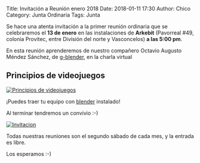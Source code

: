 Title: Invitación a Reunión enero 2018
Date: 2018-01-11 17:30
Author: Chico
Category: Junta Ordinaria
Tags: Junta

Se hace una atenta invitación a la primer reunión ordinaria que se celebraremos el __13 de enero__ en las instalaciones de __Arkebit__ (Pavorreal #49, colonia Provitec, entre División del norte y Vasconcelos) __a las 5:00 pm__.

En esta reunión aprenderemos de nuestro compañero Octavio Augusto Méndez Sánchez, de [g-blender](http://www.g-blender.org/), en la charla virtual

## Principios de videojuegos

[![Principios de videojuegos]({attach}2018-01-11-invitacion-reunion-enero/logo-g-blender-org.png)]({attach}2018-01-11-invitacion-reunion-enero/logo-g-blender-org.png)

¡Puedes traer tu equipo con [blender](https://www.blender.org/) instalado!

Al terminar tendremos un convivio :-)

[![Invitacion]({attach}2018-01-11-invitacion-reunion-enero/DJ-Tux.png)]({attach}2018-01-11-invitacion-reunion-enero/DJ-Tux.png)

Todas nuestras reuniones son el segundo sábado de cada mes, y la entrada es libre.

Los esperamos :-)
